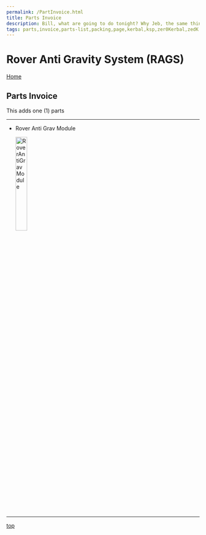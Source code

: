 ```yaml
---
permalink: /PartInvoice.html
title: Parts Invoice
description: Bill, what are going to do tonight? Why Jeb, the same thing we do every night, Take over the world!
tags: parts,invoice,parts-list,packing,page,kerbal,ksp,zer0Kerbal,zedK
---
```


<!-- PartInvoice.md v1.1.3.2
Rover Anti Gravity System (RAGS)
created: 01 Feb 2022
updated: 15 May 2022 -->

<script src="https://kit.fontawesome.com/0ea5493613.js" crossorigin="anonymous"></script>
<i class="fa-solid fa-explosion fa-beat-fade fa-3x" style="--fa-beat-fade-opacity: 0.1; --fa-beat-fade-scale: 1.25;color: #FF7E03" ></i>

# Rover Anti Gravity System (RAGS)

[Home](./index.md)

## Parts Invoice

This adds one (1) parts

---

* Rover Anti Grav Module

  <img src="https://raw.githubusercontent.com/zer0Kerbal/RoverAntiGravitySystem/master/GameData/LunaticAeronautics/RoverAntiGravitySystem/Parts/%40thumbs/RoverAntiGravModule_icon.png" alt="RoverAntiGravModule" width="25%" height="25%" /> 

---

[top](#Parts-Invoice)

<!-- this file CC BY-ND 4.0 by zer0Kerbal -->

<!-- ![Cargo Bay](/GameData/MiniSampleReturnCapsule/Parts/@thumbs/msrc-cargoBay_icon.png) -->
